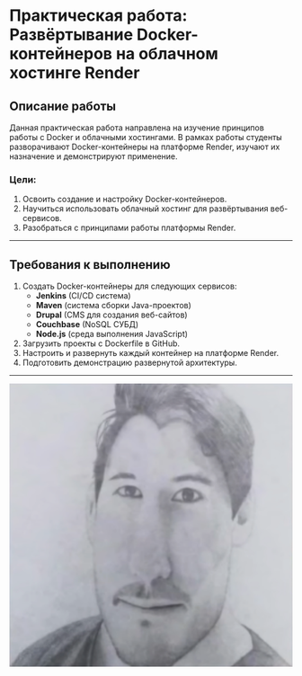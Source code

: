 # Практическая работа: Развёртывание Docker-контейнеров на облачном хостинге Render

## Описание работы
Данная практическая работа направлена на изучение принципов работы с Docker и облачными хостингами. В рамках работы студенты разворачивают Docker-контейнеры на платформе Render, изучают их назначение и демонстрируют применение.

### Цели:
1. Освоить создание и настройку Docker-контейнеров.
2. Научиться использовать облачный хостинг для развёртывания веб-сервисов.
3. Разобраться с принципами работы платформы Render.

---

## Требования к выполнению
1. Создать Docker-контейнеры для следующих сервисов:
   - **Jenkins** (CI/CD система)
   - **Maven** (система сборки Java-проектов)
   - **Drupal** (CMS для создания веб-сайтов)
   - **Couchbase** (NoSQL СУБД)
   - **Node.js** (среда выполнения JavaScript)
2. Загрузить проекты с Dockerfile в GitHub.
3. Настроить и развернуть каждый контейнер на платформе Render.
4. Подготовить демонстрацию развернутой архитектуры.

---

![](https://github.com/FindTheRhythm/docker-8/blob/c960d5d2953f12489925aebecd2233bf3858cbda/.vscode/Screenshot%202024-10-07%20140204.png)
